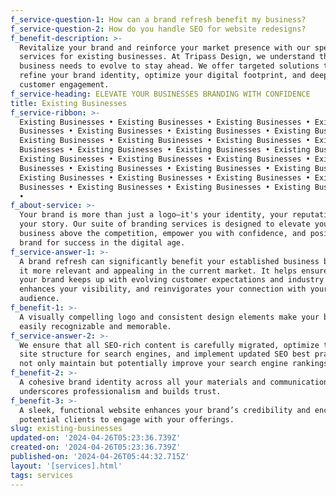 ```yaml
---
f_service-question-1: How can a brand refresh benefit my business?
f_service-question-2: How do you handle SEO for website redesigns?
f_benefit-description: >-
  Revitalize your brand and reinforce your market presence with our specialized
  services for existing businesses. At Tripass Design, we understand that your
  business needs to evolve to stay ahead. We offer targeted solutions that
  refine your brand identity, optimize your digital footprint, and deepen
  customer engagement.
f_service-heading: ELEVATE YOUR BUSINESSES BRANDING WITH CONFIDENCE
title: Existing Businesses
f_service-ribbon: >-
  Existing Businesses • Existing Businesses • Existing Businesses • Existing
  Businesses • Existing Businesses • Existing Businesses • Existing Businesses •
  Existing Businesses • Existing Businesses • Existing Businesses • Existing
  Businesses • Existing Businesses • Existing Businesses • Existing Businesses •
  Existing Businesses • Existing Businesses • Existing Businesses • Existing
  Businesses • Existing Businesses • Existing Businesses • Existing Businesses •
  Existing Businesses • Existing Businesses • Existing Businesses • Existing
  Businesses • Existing Businesses • Existing Businesses • Existing Businesses
  • 
f_about-service: >-
  Your brand is more than just a logo—it's your identity, your reputation, and
  your story. Our suite of branding services is designed to elevate your
  business above the competition, empower you with confidence, and position your
  brand for success in the digital age.
f_service-answer-1: >-
  A brand refresh can significantly benefit your established business by making
  it more relevant and appealing in the current market. It helps ensure that
  your brand keeps up with evolving customer expectations and industry trends,
  enhances your visibility, and reinvigorates your connection with your
  audience.
f_benefit-1: >-
  A visually compelling logo and consistent design elements make your brand
  easily recognizable and memorable.
f_service-answer-2: >-
  We ensure that all SEO-rich content is carefully migrated, optimize the new
  site structure for search engines, and implement updated SEO best practices to
  not only maintain but potentially improve your search engine rankings.
f_benefit-2: >-
  A cohesive brand identity across all your materials and communications
  underscores professionalism and builds trust.
f_benefit-3: >-
  A sleek, functional website enhances your brand’s credibility and encourages
  potential clients to engage with your offerings.
slug: existing-businesses
updated-on: '2024-04-26T05:23:36.739Z'
created-on: '2024-04-26T05:23:36.739Z'
published-on: '2024-04-26T05:44:32.715Z'
layout: '[services].html'
tags: services
---
```



